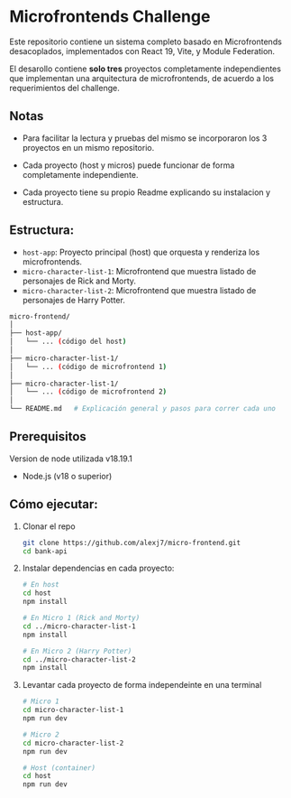 # Microfrontends Challenge

Este repositorio contiene un sistema completo basado en Microfrontends desacoplados, implementados con React 19, Vite, y Module Federation.

El desarollo contiene **solo tres** proyectos completamente independientes que implementan una arquitectura de microfrontends, de acuerdo a los requerimientos del challenge.

## Notas

- Para facilitar la lectura y pruebas del mismo se incorporaron los 3 proyectos en un mismo repositorio. 

- Cada proyecto (host y micros) puede funcionar de forma completamente independiente.

- Cada proyecto tiene su propio Readme explicando su instalacion y estructura.

## Estructura:

- `host-app`: Proyecto principal (host) que orquesta y renderiza los microfrontends.
- `micro-character-list-1`: Microfrontend que muestra listado de personajes de Rick and Morty.
- `micro-character-list-2`: Microfrontend que muestra listado de personajes de Harry Potter.


```bash
micro-frontend/
│
├── host-app/
│   └── ... (código del host)
│
├── micro-character-list-1/
│   └── ... (código de microfrontend 1)
│
├── micro-character-list-1/
│   └── ... (código de microfrontend 2)
│
└── README.md   # Explicación general y pasos para correr cada uno
```

## Prerequisitos
Version de node utilizada v18.19.1

- Node.js (v18 o superior)

## Cómo ejecutar:
1. Clonar el repo
    ```bash
    git clone https://github.com/alexj7/micro-frontend.git
    cd bank-api
    ```

2. Instalar dependencias en cada proyecto:
    ```bash
    # En host
    cd host
    npm install

    # En Micro 1 (Rick and Morty)
    cd ../micro-character-list-1
    npm install

    # En Micro 2 (Harry Potter)
    cd ../micro-character-list-2
    npm install
    ```
3. Levantar cada proyecto de forma independeinte en una terminal
    ```bash
    # Micro 1
    cd micro-character-list-1
    npm run dev

    # Micro 2
    cd micro-character-list-2
    npm run dev

    # Host (container)
    cd host
    npm run dev
    ```